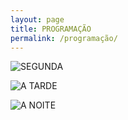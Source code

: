 ```yaml
---
layout: page
title: PROGRAMAÇÃO
permalink: /programação/
---
```

![SEGUNDA](/imagens/segunda.png)

![A TARDE](/imagens/atarte.png)

![A NOITE](/imagens/anoite.png)
